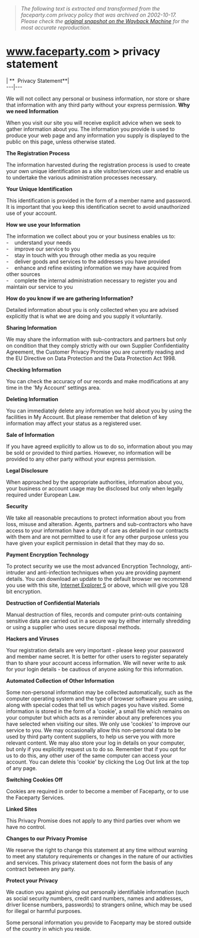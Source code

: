 > *The following text is extracted and transformed from the faceparty.com privacy policy that was archived on 2002-10-17. Please check the [original snapshot on the Wayback Machine](https://web.archive.org/web/20021017131323id_/http%3A//www.faceparty.com/privacy.asp) for the most accurate reproduction.*

# www.faceparty.com > privacy statement

| **  Privacy Statement**|   
---|---  
  
We will not collect any personal or business information, nor store or share that information with any third party without your express permission. **Why we need Information**  


When you visit our site you will receive explicit advice when we seek to gather information about you. The information you provide is used to produce your web page and any information you supply is displayed to the public on this page, unless otherwise stated.

  
 **The Registration Process**  


The information harvested during the registration process is used to create your own unique identification as a site visitor/services user and enable us to undertake the various administration processes necessary.

  
 **Your Unique Identification**  


This identification is provided in the form of a member name and password. It is important that you keep this identification secret to avoid unauthorized use of your account.

  
 **How we use your Information**  


The information we collect about you or your business enables us to:  
\-    understand your needs  
-    improve our service to you  
-    stay in touch with you through other media as you require  
-    deliver goods and services to the addresses you have provided   
-    enhance and refine existing information we may have acquired from other sources  
-    complete the internal administration necessary to register you and maintain our service to you

  
 **How do you know if we are gathering Information?**  


Detailed information about you is only collected when you are advised explicitly that is what we are doing and you supply it voluntarily.

  
 **Sharing Information**  


We may share the information with sub-contractors and partners but only on condition that they comply strictly with our own Supplier Confidentiality Agreement, the Customer Privacy Promise you are currently reading and the EU Directive on Data Protection and the Data Protection Act 1998.

  
 **Checking Information**  


You can check the accuracy of our records and make modifications at any time in the 'My Account' settings area.

  
 **Deleting Information**  


You can immediately delete any information we hold about you by using the facilities in My Account. But please remember that deletion of key information may affect your status as a registered user.

  
 **Sale of Information**  


If you have agreed explicitly to allow us to do so, information about you may be sold or provided to third parties. However, no information will be provided to any other party without your express permission.

  
 **Legal Disclosure**  


When approached by the appropriate authorities, information about you, your business or account usage may be disclosed but only when legally required under European Law.

  
 **Security**  


We take all reasonable precautions to protect information about you from loss, misuse and alteration. Agents, partners and sub-contractors who have access to your information have a duty of care as detailed in our contracts with them and are not permitted to use it for any other purpose unless you have given your explicit permission in detail that they may do so.

  
 **Payment Encryption Technology**  


To protect security we use the most advanced Encryption Technology, anti-intruder and anti-infection techniques when you are providing payment details. You can download an update to the default browser we recommend you use with this site, [Internet Explorer 5](http://www.microsoft.com/ie) or above, which will give you 128 bit encryption.

  
 **Destruction of Confidential Materials**  


Manual destruction of files, records and computer print-outs containing sensitive data are carried out in a secure way by either internally shredding or using a supplier who uses secure disposal methods.

  
 **Hackers and Viruses**  


Your registration details are very important - please keep your password and member name secret. It is better for other users to register separately than to share your account access information. We will never write to ask for your login details - be cautious of anyone asking for this information.

  
 **Automated Collection of Other Information**  


Some non-personal information may be collected automatically, such as the computer operating system and the type of browser software you are using, along with special codes that tell us which pages you have visited. Some information is stored in the form of a 'cookie', a small file which remains on your computer but which acts as a reminder about any preferences you have selected when visiting our sites. We only use 'cookies' to improve our service to you. We may occasionally allow this non-personal data to be used by third party content suppliers, to help us serve you with more relevant content. We may also store your log in details on your computer, but only if you explicitly request us to do so. Remember that if you opt for us to do this, any other user of the same computer can access your account. You can delete this 'cookie' by clicking the Log Out link at the top of any page.

  
 **Switching Cookies Off**  


Cookies are required in order to become a member of Faceparty, or to use the Faceparty Services.

  
 **Linked Sites**  


This Privacy Promise does not apply to any third parties over whom we have no control.

  
 **Changes to our Privacy Promise**  


We reserve the right to change this statement at any time without warning to meet any statutory requirements or changes in the nature of our activities and services. This privacy statement does not form the basis of any contract between any party.

  
 **Protect your Privacy**  


We caution you against giving out personally identifiable information (such as social security numbers, credit card numbers, names and addresses, driver license numbers, passwords) to strangers online, which may be used for illegal or harmful purposes.

Some personal information you provide to Faceparty may be stored outside of the country in which you reside.

  

